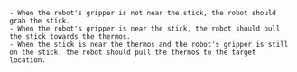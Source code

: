 
    - When the robot's gripper is not near the stick, the robot should grab the stick.
    - When the robot's gripper is near the stick, the robot should pull the stick towards the thermos.
    - When the stick is near the thermos and the robot's gripper is still on the stick, the robot should pull the thermos to the target location.